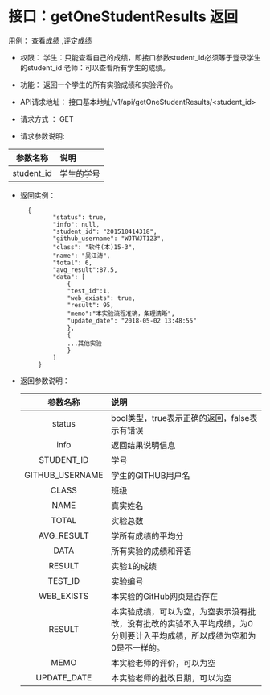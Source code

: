 # 接口：getOneStudentResults  [返回](../README.md)
用例： [查看成绩](../用例/查看成绩.md) ,[评定成绩](../用例/评定成绩.md)

- 权限：
    学生：只能查看自己的成绩，即接口参数student_id必须等于登录学生的student_id 老师：可以查看所有学生的成绩。

- 功能：
    返回一个学生的所有实验成绩和实验评价。

- API请求地址：
   接口基本地址/v1/api/getOneStudentResults/<student_id>

- 请求方式 ：
    GET

- 请求参数说明:

|参数名称|说明|
|:---------:|:----------|
|student_id | 学生的学号|

- 返回实例：

        {         
               "status": true,
               "info": null,    
               "student_id": "201510414318", 
               "github_username": "WJTWJT123", 
               "class": "软件(本)15-3", 
               "name": "吴江涛", 
               "total": 6,
               "avg_result":87.5,       
               "data": [
                   {
                   "test_id":1,
                   "web_exists": true, 
                   "result": 95, 
                   "memo":"本实验流程准确，条理清晰",
                   "update_date": "2018-05-02 13:48:55"
                   }, 
                   {
                   ...其他实验
                   }
               ] 
           }

- 返回参数说明：

  |参数名称|说明|
  |:---------:|:--------------------------------------------------------|
  |status|bool类型，true表示正确的返回，false表示有错误|
  |info|返回结果说明信息|
  |STUDENT_ID|学号|
  |GITHUB_USERNAME|学生的GITHUB用户名|
  |CLASS|班级|
  |NAME|真实姓名|
  |TOTAL|实验总数|
  |AVG_RESULT | 学所有成绩的平均分|
  |DATA|所有实验的成绩和评语|
  |RESULT|实验1的成绩|
  |TEST_ID|实验编号|
  |WEB_EXISTS|本实验的GitHub网页是否存在|
  |RESULT|本实验成绩，可以为空，为空表示没有批改，没有批改的实验不入平均成绩，为0分则要计入平均成绩，所以成绩为空和为0是不一样的。|
  |MEMO|本实验老师的评价，可以为空|
  |UPDATE_DATE|本实验老师的批改日期，可以为空|
